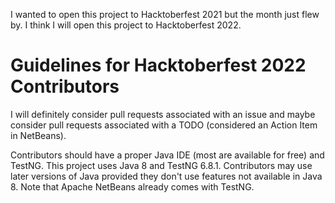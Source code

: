 I wanted to open this project to Hacktoberfest 2021 but the month just flew by. 
I think I will open this project to Hacktoberfest 2022.

# Guidelines for Hacktoberfest 2022 Contributors

I will definitely consider pull requests associated with an issue and maybe 
consider pull requests associated with a TODO (considered an Action Item in 
NetBeans).

Contributors should have a proper Java IDE (most are available for free) and 
TestNG. This project uses Java 8 and TestNG 6.8.1. Contributors may use later 
versions of Java provided they don't use features not available in Java 8. Note 
that Apache NetBeans already comes with TestNG.